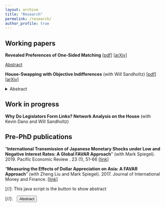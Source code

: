 ```yaml
---
layout: archive
title: "Research"
permalink: /research/
author_profile: true
---
```


## Working papers

**Revealed Preferences of One-Sided Matching** [[pdf](files/Tai_RevPrefOneSidedMatching.pdf)] [[arXiv](https://arxiv.org/abs/2210.14388)]

<a href="#/" onclick="visib('DFEL')">Abstract</a> 

<div id="DFEL" style="display: none; text-align: justify; line-height: 1.2"><small>
	Consider the object allocation (one-sided matching) model of Shapley and Scarf (1974). When final allocations are observed but agents’ preferences are unknown, when might the allocation be in the core? This is a one-sided analogue of the model in Echenique, Lee, Shum, and Yenmez (2013). I build a model in which the strict core is testable – an allocation is “rationalizable” if there is a preference profile putting it in the core. In this manner, I develop a theory of the revealed preferences of one-sided matching. I study rationalizability in both non-transferrable and transferrable utility settings. In the non-transferrable utility setting, an allocation is rationalizable if and only if: whenever agents with the same preferences are in the same potential trading cycle, they receive the same allocation. In the transferrable utility setting, an allocation is rationalizable if and only if: there exists a price vector supporting the allocation as a competitive equilibrium; or equivalently, it satisfies a cyclic monotonicity condition. The proofs leverage simple graph theory and combinatorial optimization and tie together classic theories of consumer demand revealed preferences and competitive equilibrium.
</small><br><br/></div>

**House-Swapping with Objective Indifferences** (with Will Sandholtz) [[pdf](files/Tai_HouseSwapwObjIndiff.pdf)] [[arXiv](https://arxiv.org/abs/2306.09529)]
<details>  
	<summary>Abstract</summary> 
	We study the classic house-swapping problem of Shapley and Scarf (1974) in a setting where agents may have "objective" indifferences, i.e., indifferences that are shared by all agents. In other words, if any one agent is indifferent between two houses, then all agents are indifferent between those two houses. The most direct interpretation is the presence of multiple copies of the same object. Our setting is a special case of the house-swapping problem with general indifferences. We derive a simple, easily interpretable algorithm that produces the unique strict core allocation of the house-swapping market, if it exists. Our algorithm runs in square-polynomial time, a substantial improvement over the cubed time methods for the more general problem. 
</details>




	
## Work in progress

**Why Do Legislators Form Links? Network Analysis on the House** (with Kevin Dano and Will Sandholtz)


## Pre-PhD publications
“**International Transmission of Japanese Monetary Shocks under Low and Negative Interest Rates: A Global FAVAR Approach**” (with Mark Spiegel). 2019. Pacific Economic Review . 23 (1), 51-66 [[link](https://onlinelibrary.wiley.com/doi/10.1111/1468-0106.12252)]

“**Measuring the Effects of Dollar Appreciation on Asia: A FAVAR Approach**” (with Zheng Liu and Mark Spiegel). 2017. Journal of International Money and Finance. [[link](https://www.sciencedirect.com/science/article/abs/pii/S0261560617300451?via%3Dihub)]




[//]: This java script is the button to show abstract
 <script>
  function visib(id) {
   var x = document.getElementById(id);
   if (x.style.display === "block") {
     x.style.display = "none";
   } else {
     x.style.display = "block";
   }
 }
 </script>

 [//]:&emsp;<button onclick="visib('polariz')" class="btn btn--inverse btn--small">Abstract</button>


